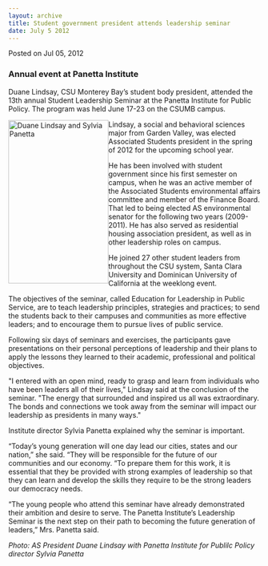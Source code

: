 ```yaml
---
layout: archive
title: Student government president attends leadership seminar
date: July 5 2012
---
```





<span class="date">Posted on Jul 05, 2012    </span>
<h3>Annual event at Panetta Institute</h3>
<p>Duane Lindsay, CSU Monterey Bay&#x2019;s student body president,
attended the 13th annual Student Leadership Seminar at the Panetta
Institute for Public Policy. The program was held June 17-23 on the
CSUMB campus.</p>
<p><img alt="Duane Lindsay and Sylvia Panetta" src="http://news.csumb.edu/sites/default/files/65/attachments/news/images/lindsay_and_panetta_sm.jpg" style="float:left; width:200px; height:326px">Lindsay, a social
and behavioral sciences major from Garden Valley, was elected
Associated Students president in the spring of 2012 for the
upcoming school year.</img></p>
<p>He has been involved with student government since his first
semester on campus, when he was an active member of the Associated
Students environmental affairs committee and member of the Finance
Board. That led to being elected AS environmental senator for the
following two years (2009-2011). He has also served as residential
housing association president, as well as in other leadership roles
on campus.</p>
<p>He joined 27 other student leaders from throughout the CSU
system, Santa Clara University and Dominican University of
California at the weeklong event.</p>
<p>The objectives of the seminar, called Education for Leadership
in Public Service, are to teach leadership principles, strategies
and practices; to send the students back to their campuses and
communities as more effective leaders; and to encourage them to
pursue lives of public service.</p>
<p>Following six days of seminars and exercises, the participants
gave presentations on their personal perceptions of leadership and
their plans to apply the lessons they learned to their academic,
professional and political objectives.</p>
<p>&quot;I entered with an open mind, ready to grasp and learn from
individuals who have been leaders all of their lives,&quot; Lindsay said
at the conclusion of the seminar. &quot;The energy that surrounded and
inspired us all was extraordinary. The bonds and connections we
took away from the seminar will impact our leadership as presidents
in many ways.&quot;</p>
<p>Institute director Sylvia Panetta explained why the seminar is
important.</p>
<p>&#x201C;Today&#x2019;s young generation will one day lead our cities, states
and our nation,&#x201D; she said. &#x201C;They will be responsible for the future
of our communities and our economy. &#x201C;To prepare them for this work,
it is essential that they be provided with strong examples of
leadership so that they can learn and develop the skills they
require to be the strong leaders our democracy needs.</p>
<p>&#x201C;The young people who attend this seminar have already
demonstrated their ambition and desire to serve. The Panetta
Institute&#x2019;s Leadership Seminar is the next step on their path to
becoming the future generation of leaders,&#x201D; Mrs. Panetta said.</p>
<p><em>Photo: AS President Duane Lindsay with Panetta Institute for
Publilc Policy director Sylvia Panetta &#xA0;</em></p>





